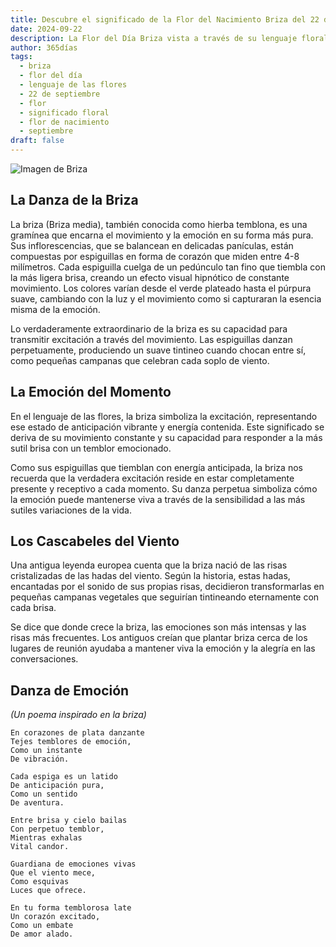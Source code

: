 ```yaml
---
title: Descubre el significado de la Flor del Nacimiento Briza del 22 de septiembre
date: 2024-09-22
description: La Flor del Día Briza vista a través de su lenguaje floral e historias
author: 365días
tags:
  - briza
  - flor del día
  - lenguaje de las flores
  - 22 de septiembre
  - flor
  - significado floral
  - flor de nacimiento
  - septiembre
draft: false
---
```


![Imagen de Briza](https://cdn.pixabay.com/photo/2017/06/30/13/13/hjertegrs-2458228_1280.jpg#center)


## La Danza de la Briza

La briza (Briza media), también conocida como hierba temblona, es una gramínea que encarna el movimiento y la emoción en su forma más pura. Sus inflorescencias, que se balancean en delicadas panículas, están compuestas por espiguillas en forma de corazón que miden entre 4-8 milímetros. Cada espiguilla cuelga de un pedúnculo tan fino que tiembla con la más ligera brisa, creando un efecto visual hipnótico de constante movimiento. Los colores varían desde el verde plateado hasta el púrpura suave, cambiando con la luz y el movimiento como si capturaran la esencia misma de la emoción.

Lo verdaderamente extraordinario de la briza es su capacidad para transmitir excitación a través del movimiento. Las espiguillas danzan perpetuamente, produciendo un suave tintineo cuando chocan entre sí, como pequeñas campanas que celebran cada soplo de viento.

## La Emoción del Momento

En el lenguaje de las flores, la briza simboliza la excitación, representando ese estado de anticipación vibrante y energía contenida. Este significado se deriva de su movimiento constante y su capacidad para responder a la más sutil brisa con un temblor emocionado.

Como sus espiguillas que tiemblan con energía anticipada, la briza nos recuerda que la verdadera excitación reside en estar completamente presente y receptivo a cada momento. Su danza perpetua simboliza cómo la emoción puede mantenerse viva a través de la sensibilidad a las más sutiles variaciones de la vida.

## Los Cascabeles del Viento

Una antigua leyenda europea cuenta que la briza nació de las risas cristalizadas de las hadas del viento. Según la historia, estas hadas, encantadas por el sonido de sus propias risas, decidieron transformarlas en pequeñas campanas vegetales que seguirían tintineando eternamente con cada brisa.

Se dice que donde crece la briza, las emociones son más intensas y las risas más frecuentes. Los antiguos creían que plantar briza cerca de los lugares de reunión ayudaba a mantener viva la emoción y la alegría en las conversaciones.

## Danza de Emoción
*(Un poema inspirado en la briza)*

```
En corazones de plata danzante
Tejes temblores de emoción,
Como un instante
De vibración.

Cada espiga es un latido
De anticipación pura,
Como un sentido
De aventura.

Entre brisa y cielo bailas
Con perpetuo temblor,
Mientras exhalas
Vital candor.

Guardiana de emociones vivas
Que el viento mece,
Como esquivas
Luces que ofrece.

En tu forma temblorosa late
Un corazón excitado,
Como un embate
De amor alado.
```